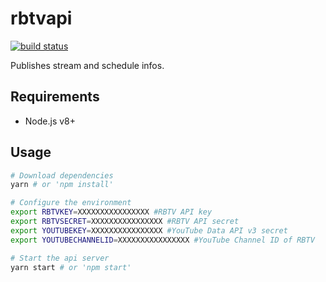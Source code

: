 # rbtvapi
[![build status](https://gitlab.com/mhaehnel/rbtvapi/badges/master/build.svg)](https://gitlab.com/mhaehnel/rbtvapi/commits/master)

Publishes stream and schedule infos.

## Requirements
- Node.js v8+

## Usage
```bash
# Download dependencies
yarn # or 'npm install'

# Configure the environment
export RBTVKEY=XXXXXXXXXXXXXXXX #RBTV API key
export RBTVSECRET=XXXXXXXXXXXXXXXX #RBTV API secret
export YOUTUBEKEY=XXXXXXXXXXXXXXXX #YouTube Data API v3 secret
export YOUTUBECHANNELID=XXXXXXXXXXXXXXXX #YouTube Channel ID of RBTV

# Start the api server
yarn start # or 'npm start'
```
